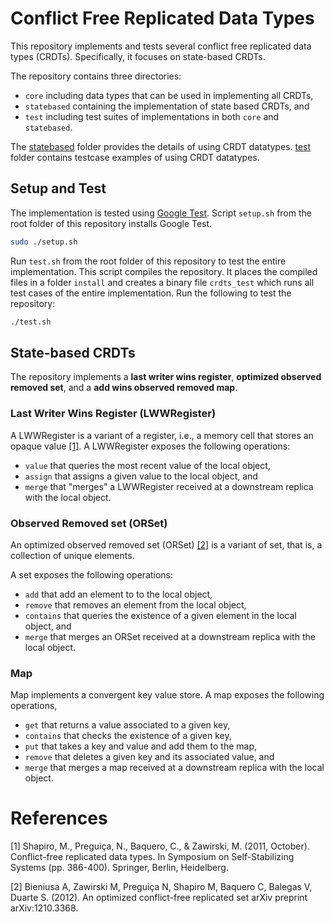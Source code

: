 # Conflict Free Replicated Data Types

This repository implements and tests several conflict free replicated data types (CRDTs).
Specifically, it focuses on state-based CRDTs.

The repository contains three directories:
- `core` including data types that can be used in implementing all CRDTs,
- `statebased` containing the implementation of state based CRDTs, and
- `test` including test suites of implementations in both `core` and `statebased`.

The [statebased](https://github.com/miladghaznavi/crdts/tree/master/statebased) folder
provides the details of using CRDT datatypes.
[test](https://github.com/miladghaznavi/crdts/tree/master/test) folder contains testcase
examples of using CRDT datatypes.

## Setup and Test
The implementation is tested using [Google Test](https://github.com/google/googletest).
Script `setup.sh` from the root folder of this repository installs Google Test.

```bash
sudo ./setup.sh
```

Run `test.sh` from the root folder of this repository to test the entire implementation.
This script compiles the repository. It places the compiled files in a folder `install` and 
creates a binary file `crdts_test` which runs all test cases of the entire implementation.
Run the following to test the repository:

```bash
./test.sh
```

## State-based CRDTs
The repository implements a __last writer wins register__, __optimized observed removed set__, and a 
__add wins observed removed map__.

### Last Writer Wins Register (LWWRegister)
A LWWRegister is a variant of a register, i.e., a memory cell that stores an opaque value [[1]](#1).
A LWWRegister exposes the following operations:
- `value` that queries the most recent value of the local object,
- `assign` that assigns a given value to the local object, and
- `merge` that "merges" a LWWRegister received at a downstream replica with the local object.

### Observed Removed set (ORSet)
An optimized observed removed set (ORSet) [[2]](#2) is a variant of set, that is, a collection of
unique elements.

A set exposes the following operations:
- `add` that add an element to to the local object,
- `remove` that removes an element from the local object,
- `contains` that queries the existence of a given element in the local object, and
- `merge` that merges an ORSet received at a downstream replica with the local object.

### Map
Map implements a convergent key value store. A map exposes the following operations,
- `get` that returns a value associated to a given key,
- `contains` that checks the existence of a given key,
- `put` that takes a key and value and add them to the map,
- `remove` that deletes a given key and its associated value, and 
- `merge` that merges a map received at a downstream replica with the local object. 

# References
<a id="1">[1]</a>
Shapiro, M., Preguiça, N., Baquero, C., & Zawirski, M. (2011, October). Conflict-free replicated data types. In Symposium on Self-Stabilizing Systems (pp. 386-400). Springer, Berlin, Heidelberg.

<a id="2">[2]</a> 
Bieniusa A, Zawirski M, Preguiça N, Shapiro M, Baquero C, Balegas V, Duarte S. (2012). 
An optimized conflict-free replicated set
arXiv preprint arXiv:1210.3368.

